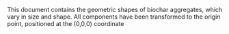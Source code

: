 This document contains the geometric shapes of biochar aggregates, which vary in size and shape. All components have been transformed to the origin point, positioned at the (0,0,0) coordinate
